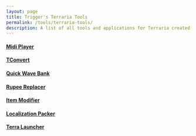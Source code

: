 ```yaml
---
layout: page
title: Trigger's Terraria Tools
permalink: /tools/terraria-tools/
description: A list of all tools and applications for Terraria created by trigger_segfault.
---
```


#### **[Midi Player](https://forums.terraria.org/index.php?threads/terraria-midi-player-play-songs-through-terrarian-instruments.61257/)**

#### **[TConvert](https://forums.terraria.org/index.php?threads/tconvert-extract-content-files-and-convert-them-back.61706/)**

#### **[Quick Wave Bank](https://forums.terraria.org/index.php?threads/quick-wave-bank-an-easy-no-hassle-wave-bank-creator.61813/)**

#### **[Rupee Replacer](https://forums.terraria.org/index.php?threads/rupee-replacer-change-coins-into-rupees-vanilla-tmodloader.61916/)**

#### **[Item Modifier](https://forums.terraria.org/index.php?threads/terraria-item-modifier-a-patch-for-advanced-item-customization.61419/)**

#### **[Localization Packer](https://forums.terraria.org/index.php?threads/localization-packer-unpack-and-repack-terraria-translation-files.61972/)**

#### **[Terra Launcher](https://forums.terraria.org/index.php?threads/terra-launcher-a-hub-terraria-games-servers-tools-with-save-folder-modification.62315/)**